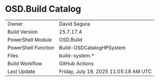 ﻿# OSD.Build Catalog

| | |
|-|-|
| Owner | David Segura |
| Build Version | 25.7.17.4 |
| PowerShell Module | OSD.Build |
| PowerShell Function | Build-OSDCatalogHPSystem |
| Files | build-system.* |
| Build Workflow | GitHub Actions |
| Last Update | Friday, July 18, 2025 11:05:18 AM UTC |
